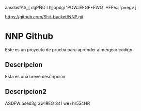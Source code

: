 aasdasfAS_[
dgPÑO Lhjjopdgi
'POWJEFGF*ËWQ
´+FPVJ
´p=egv j

https://github.com/Shit-bucket/NNP.git
# NNP Github

Este es un proyecto de prueba para aprender a mergear codigo

## Descripcion

Esta es una breve descripcion

## Descripcion2

ASDFW
ased3g
3w1REG
341	we+hr554HR
